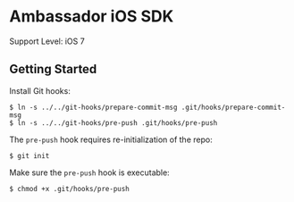# Ambassador iOS SDK

Support Level: iOS 7

## Getting Started
Install Git hooks:
```
$ ln -s ../../git-hooks/prepare-commit-msg .git/hooks/prepare-commit-msg
$ ln -s ../../git-hooks/pre-push .git/hooks/pre-push
```

The `pre-push` hook requires re-initialization of the repo:
```
$ git init
```

Make sure the `pre-push` hook is executable:
```
$ chmod +x .git/hooks/pre-push
```
